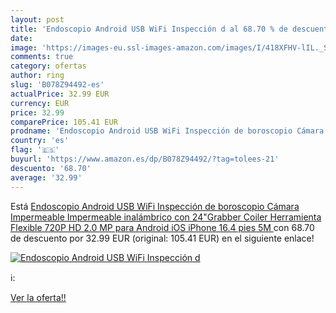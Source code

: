 ```yaml
---
layout: post
title: 'Endoscopio Android USB WiFi Inspección d al 68.70 % de descuento'
date: 
image: 'https://images-eu.ssl-images-amazon.com/images/I/418XFHV-lIL._SL200_.jpg'
comments: true
category: ofertas
author: ring
slug: 'B078Z94492-es'
actualPrice: 32.99 EUR
currency: EUR
price: 32.99
comparePrice: 105.41 EUR
prodname: 'Endoscopio Android USB WiFi Inspección de boroscopio Cámara Impermeable Impermeable inalámbrico con 24"Grabber Coiler Herramienta Flexible 720P HD 2.0 MP para Android  iOS  iPhone 16.4 pies  5M '
country: 'es'
flag: '🇪🇸'
buyurl: 'https://www.amazon.es/dp/B078Z94492/?tag=tolees-21'
descuento: '68.70'
average: '32.99'
---
```


Está [Endoscopio Android USB WiFi Inspección de boroscopio Cámara Impermeable Impermeable inalámbrico con 24"Grabber Coiler Herramienta Flexible 720P HD 2.0 MP para Android  iOS  iPhone 16.4 pies  5M ](https://www.amazon.es/dp/B078Z94492/?tag=tolees-21) con 68.70 de descuento por 32.99 EUR (original: 105.41 EUR) en el siguiente enlace!

[![Endoscopio Android USB WiFi Inspección d](https://images-eu.ssl-images-amazon.com/images/I/418XFHV-lIL._SL200_.jpg)](https://www.amazon.es/dp/B078Z94492/?tag=tolees-21)

ℹ️:


[Ver la oferta!!](https://www.amazon.es/dp/B078Z94492/?tag=tolees-21)
